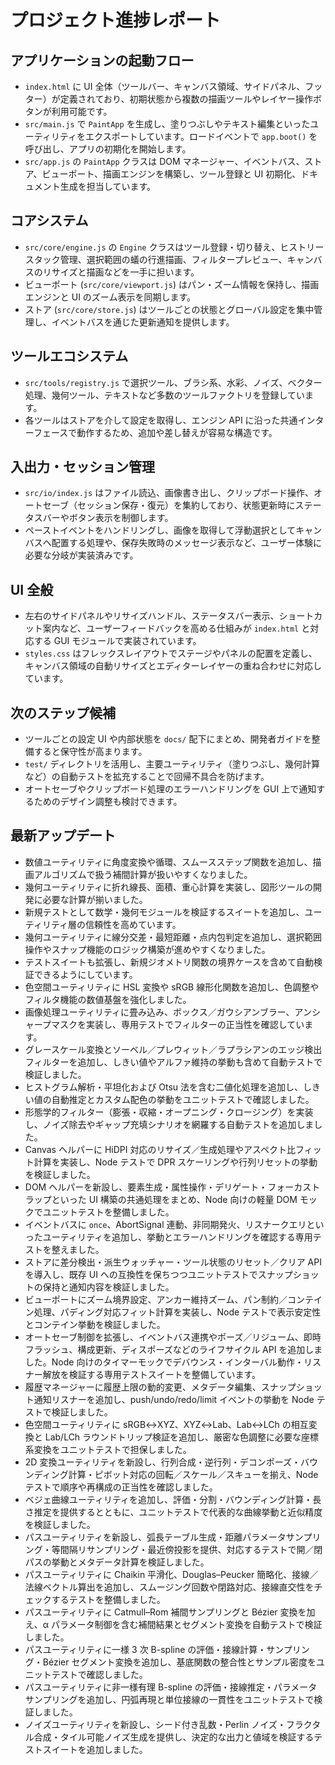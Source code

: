 # プロジェクト進捗レポート

## アプリケーションの起動フロー
- `index.html` に UI 全体（ツールバー、キャンバス領域、サイドパネル、フッター）が定義されており、初期状態から複数の描画ツールやレイヤー操作ボタンが利用可能です。
- `src/main.js` で `PaintApp` を生成し、塗りつぶしやテキスト編集といったユーティリティをエクスポートしています。ロードイベントで `app.boot()` を呼び出し、アプリの初期化を開始します。
- `src/app.js` の `PaintApp` クラスは DOM マネージャー、イベントバス、ストア、ビューポート、描画エンジンを構築し、ツール登録と UI 初期化、ドキュメント生成を担当しています。

## コアシステム
- `src/core/engine.js` の `Engine` クラスはツール登録・切り替え、ヒストリースタック管理、選択範囲の蟻の行進描画、フィルタープレビュー、キャンバスのリサイズと描画などを一手に担います。
- ビューポート (`src/core/viewport.js`) はパン・ズーム情報を保持し、描画エンジンと UI のズーム表示を同期します。
- ストア (`src/core/store.js`) はツールごとの状態とグローバル設定を集中管理し、イベントバスを通じた更新通知を提供します。

## ツールエコシステム
- `src/tools/registry.js` で選択ツール、ブラシ系、水彩、ノイズ、ベクター処理、幾何ツール、テキストなど多数のツールファクトリを登録しています。
- 各ツールはストアを介して設定を取得し、エンジン API に沿った共通インターフェースで動作するため、追加や差し替えが容易な構造です。

## 入出力・セッション管理
- `src/io/index.js` はファイル読込、画像書き出し、クリップボード操作、オートセーブ（セッション保存・復元）を集約しており、状態更新時にステータスバーやボタン表示を制御します。
- ペーストイベントをハンドリングし、画像を取得して浮動選択としてキャンバスへ配置する処理や、保存失敗時のメッセージ表示など、ユーザー体験に必要な分岐が実装済みです。

## UI 全般
- 左右のサイドパネルやリサイズハンドル、ステータスバー表示、ショートカット案内など、ユーザーフィードバックを高める仕組みが `index.html` と対応する GUI モジュールで実装されています。
- `styles.css` はフレックスレイアウトでステージやパネルの配置を定義し、キャンバス領域の自動リサイズとエディターレイヤーの重ね合わせに対応しています。

## 次のステップ候補
- ツールごとの設定 UI や内部状態を `docs/` 配下にまとめ、開発者ガイドを整備すると保守性が高まります。
- `test/` ディレクトリを活用し、主要ユーティリティ（塗りつぶし、幾何計算など）の自動テストを拡充することで回帰不具合を防げます。
- オートセーブやクリップボード処理のエラーハンドリングを GUI 上で通知するためのデザイン調整も検討できます。

## 最新アップデート
- 数値ユーティリティに角度変換や循環、スムースステップ関数を追加し、描画アルゴリズムで扱う補間計算が扱いやすくなりました。
- 幾何ユーティリティに折れ線長、面積、重心計算を実装し、図形ツールの開発に必要な計算が揃いました。
- 新規テストとして数学・幾何モジュールを検証するスイートを追加し、ユーティリティ層の信頼性を高めています。
- 幾何ユーティリティに線分交差・最短距離・点内包判定を追加し、選択範囲操作やスナップ機能のロジック構築が進めやすくなりました。
- テストスイートも拡張し、新規ジオメトリ関数の境界ケースを含めて自動検証できるようにしています。
- 色空間ユーティリティに HSL 変換や sRGB 線形化関数を追加し、色調整やフィルタ機能の数値基盤を強化しました。
- 画像処理ユーティリティに畳み込み、ボックス／ガウシアンブラー、アンシャープマスクを実装し、専用テストでフィルターの正当性を確認しています。
- グレースケール変換とソーベル／プレウィット／ラプラシアンのエッジ検出フィルターを追加し、しきい値やアルファ維持の挙動も含めて自動テストで検証しました。
- ヒストグラム解析・平坦化および Otsu 法を含む二値化処理を追加し、しきい値の自動推定とカスタム配色の挙動をユニットテストで確認しました。
- 形態学的フィルター（膨張・収縮・オープニング・クロージング）を実装し、ノイズ除去やギャップ充填シナリオを網羅する自動テストを追加しました。
- Canvas ヘルパーに HiDPI 対応のリサイズ／生成処理やアスペクト比フィット計算を実装し、Node テストで DPR スケーリングや行列リセットの挙動を検証しました。
- DOM ヘルパーを新設し、要素生成・属性操作・デリゲート・フォーカストラップといった UI 構築の共通処理をまとめ、Node 向けの軽量 DOM モックでユニットテストを整備しました。
- イベントバスに `once`、AbortSignal 連動、非同期発火、リスナークエリといったユーティリティを追加し、挙動とエラーハンドリングを確認する専用テストを整えました。
- ストアに差分検出・派生ウォッチャー・ツール状態のリセット／クリア API を導入し、既存 UI への互換性を保ちつつユニットテストでスナップショットの保持と通知内容を検証しました。
- ビューポートにズーム境界設定、アンカー維持ズーム、パン制約／コンテイン処理、パディング対応フィット計算を実装し、Node テストで表示安定性とコンテイン挙動を検証しました。
- オートセーブ制御を拡張し、イベントバス連携やポーズ／リジューム、即時フラッシュ、構成更新、ディスポーズなどのライフサイクル API を追加しました。Node 向けのタイマーモックでデバウンス・インターバル動作・リスナー解放を検証する専用テストスイートを整備しています。
- 履歴マネージャーに履歴上限の動的変更、メタデータ編集、スナップショット通知リスナーを追加し、push/undo/redo/limit イベントの挙動を Node テストで検証しました。
- 色空間ユーティリティに sRGB↔XYZ、XYZ↔Lab、Lab↔LCh の相互変換と Lab/LCh ラウンドトリップ検証を追加し、厳密な色調整に必要な座標系変換をユニットテストで担保しました。
- 2D 変換ユーティリティを新設し、行列合成・逆行列・デコンポーズ・バウンディング計算・ピボット対応の回転／スケール／スキューを揃え、Node テストで順序や再構成の正当性を確認しました。
- ベジェ曲線ユーティリティを追加し、評価・分割・バウンディング計算・長さ推定を提供するとともに、ユニットテストで代表的な曲線挙動と近似精度を検証しました。
- パスユーティリティを新設し、弧長テーブル生成・距離パラメータサンプリング・等間隔リサンプリング・最近傍投影を提供、対応するテストで開／閉パスの挙動とメタデータ計算を検証しました。
- パスユーティリティに Chaikin 平滑化、Douglas–Peucker 簡略化、接線／法線ベクトル算出を追加し、スムージング回数や閉路対応、接線直交性をチェックするテストを整備しました。
- パスユーティリティに Catmull–Rom 補間サンプリングと Bézier 変換を加え、α パラメータ制御を含む補間結果とセグメント変換を自動テストで検証しました。
- パスユーティリティに一様 3 次 B-spline の評価・接線計算・サンプリング・Bézier セグメント変換を追加し、基底関数の整合性とサンプル密度をユニットテストで確認しました。
- パスユーティリティに非一様有理 B-spline の評価・接線推定・パラメータサンプリングを追加し、円弧再現と単位接線の一貫性をユニットテストで検証しました。
- ノイズユーティリティを新設し、シード付き乱数・Perlin ノイズ・フラクタル合成・タイル可能ノイズ生成を提供し、決定的な出力と値域を検証するテストスイートを追加しました。
